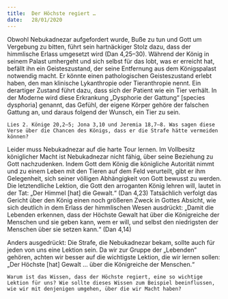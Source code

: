 ```yaml
---
title:  Der Höchste regiert …
date:   28/01/2020
---
```


Obwohl Nebukadnezar aufgefordert wurde, Buße zu tun und Gott um Vergebung zu bitten, führt sein hartnäckiger Stolz dazu, dass der himmlische Erlass umgesetzt wird (Dan 4,25–30). Während der König in seinem Palast umhergeht und sich selbst für das lobt, was er erreicht hat, befällt ihn ein Geisteszustand, der seine Entfernung aus dem Königspalast notwendig macht. Er könnte einen pathologischen Geisteszustand erlebt haben, den man klinische Lykanthropie oder Tieranthropie nennt. Ein derartiger Zustand führt dazu, dass sich der Patient wie ein Tier verhält. In der Moderne wird diese Erkrankung „Dysphorie der Gattung“ [species dysphoria] genannt, das Gefühl, der eigene Körper gehöre der falschen Gattung an, und daraus folgend der Wunsch, ein Tier zu sein.

`Lies 2. Könige 20,2–5; Jona 3,10 und Jeremia 18,7–8. Was sagen diese Verse über die Chancen des Königs, dass er die Strafe hätte vermeiden können?`

Leider muss Nebukadnezar auf die harte Tour lernen. Im Vollbesitz königlicher Macht ist Nebukadnezar nicht fähig, über seine Beziehung zu Gott nachzudenken. Indem Gott dem König die königliche Autorität nimmt und zu einem Leben mit den Tieren auf dem Feld verurteilt, gibt er ihm Gelegenheit, sich seiner völligen Abhängigkeit von Gott bewusst zu werden. Die letztendliche Lektion, die Gott den arroganten König lehren will, lautet in der Tat: „Der Himmel [hat] die Gewalt.“ (Dan 4,23) Tatsächlich verfolgt das Gericht über den König einen noch größeren Zweck in Gottes Absicht, wie sich deutlich in dem Erlass der himmlischen Wesen ausdrückt: „Damit die Lebenden erkennen, dass der Höchste Gewalt hat über die Königreiche der Menschen und sie geben kann, wem er will, und selbst den niedrigsten der Menschen über sie setzen kann.“ (Dan 4,14)

Anders ausgedrückt: Die Strafe, die Nebukadnezar bekam, sollte auch für jeden von uns eine Lektion sein. Da wir zur Gruppe der „Lebenden“ gehören, achten wir besser auf die wichtigste Lektion, die wir lernen sollen: „Der Höchste [hat] Gewalt … über die Königreiche der Menschen.“

`Warum ist das Wissen, dass der Höchste regiert, eine so wichtige Lektion für uns? Wie sollte dieses Wissen zum Beispiel beeinflussen, wie wir mit denjenigen umgehen, über die wir Macht haben?`